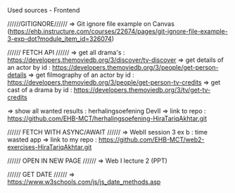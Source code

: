 Used sources - Frontend

//////GITIGNORE//////
=> Git ignore file example on Canvas
(https://ehb.instructure.com/courses/22674/pages/git-ignore-file-example-3-exp-dot?module_item_id=326074)

////// FETCH API //////
=> get all drama's : https://developers.themoviedb.org/3/discover/tv-discover
=> get details of an actor by id : https://developers.themoviedb.org/3/people/get-person-details
=> get filmography of an actor by id : https://developers.themoviedb.org/3/people/get-person-tv-credits
=> get cast of a drama by id : https://developers.themoviedb.org/3/tv/get-tv-credits


=> show all wanted results : herhalingsoefening DevII
    => link to repo : https://github.com/EHB-MCT/herhalingsoefening-HiraTariqAkhtar.git


////// FETCH WITH ASYNC/AWAIT //////
=> WebII session 3 ex b : time wasted app
=> link to my repo : https://github.com/EHB-MCT/web2-exercises-HiraTariqAkhtar.git


////// OPEN IN NEW PAGE //////
=> Web I lecture 2 (PPT)

////// GET DATE //////
=> https://www.w3schools.com/js/js_date_methods.asp